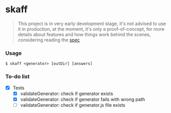 # skaff

> This project is in very early development stage, it's not advised to use it in production, at the moment, it's only a proof-of-concept, for more details about features and how things work behind the scenes, considering reading the [spec](https://github.com/henriquehbr/skaff/blob/main/SPEC.md)

### Usage

```
$ skaff <generator> [outDir] [answers]
```

### To-do list

- [x] Tests
  - [x] validateGenerator: check if generator exists
  - [x] validateGenerator: check if generator fails with wrong path
  - [ ] validateGenerator: check if generator.js file exists
